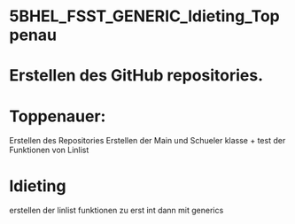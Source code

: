 # 5BHEL_FSST_GENERIC_ldieting_Toppenau
# Erstellen des GitHub repositories.
#
# Toppenauer:
Erstellen des Repositories
Erstellen der Main und Schueler klasse + test der Funktionen von Linlist
# ldieting
erstellen der linlist funktionen zu erst int dann mit generics
